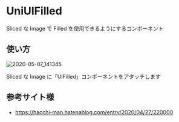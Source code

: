 # UniUIFilled

Sliced な Image で Filled を使用できるようにするコンポーネント  

## 使い方

![2020-05-07_141345](https://user-images.githubusercontent.com/61863367/81256977-06509200-906d-11ea-8381-1158edb15f64.png)

Sliced な Image に「UIFilled」コンポーネントをアタッチします  

## 参考サイト様

* https://hacchi-man.hatenablog.com/entry/2020/04/27/220000  